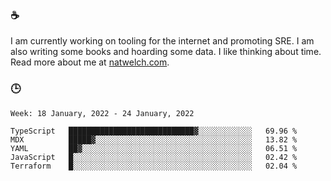 ### ☕

I am currently working on tooling for the internet and promoting SRE. I am also writing some books and hoarding some data. I like thinking about time. Read more about me at [natwelch.com](https://natwelch.com).

### 🕒

<!--START_SECTION:waka-->
```text
Week: 18 January, 2022 - 24 January, 2022

TypeScript   ████████████████████████████▓░░░░░░░░░░░░   69.96 % 
MDX          █████▓░░░░░░░░░░░░░░░░░░░░░░░░░░░░░░░░░░░   13.82 % 
YAML         ██▓░░░░░░░░░░░░░░░░░░░░░░░░░░░░░░░░░░░░░░   06.51 % 
JavaScript   █░░░░░░░░░░░░░░░░░░░░░░░░░░░░░░░░░░░░░░░░   02.42 % 
Terraform    █░░░░░░░░░░░░░░░░░░░░░░░░░░░░░░░░░░░░░░░░   02.04 % 
```
<!--END_SECTION:waka-->
